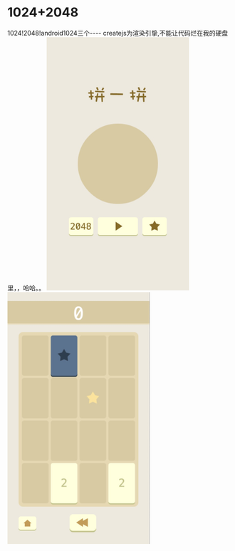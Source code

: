 1024+2048
=====
1024!2048!android1024三个----
createjs为渲染引挚,不能让代码烂在我的硬盘里，，哈哈。。
<img src="https://raw.githubusercontent.com/jljsj33/jljsj/master/src/1024_createjs/images/1213.png" width=320 />
<img src="https://raw.githubusercontent.com/jljsj33/jljsj/master/src/1024_createjs/images/2.png" width=320 />
